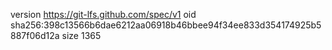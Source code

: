 version https://git-lfs.github.com/spec/v1
oid sha256:398c13566b6dae6212aa06918b46bbee94f34ee833d354174925b5887f06d12a
size 1365
